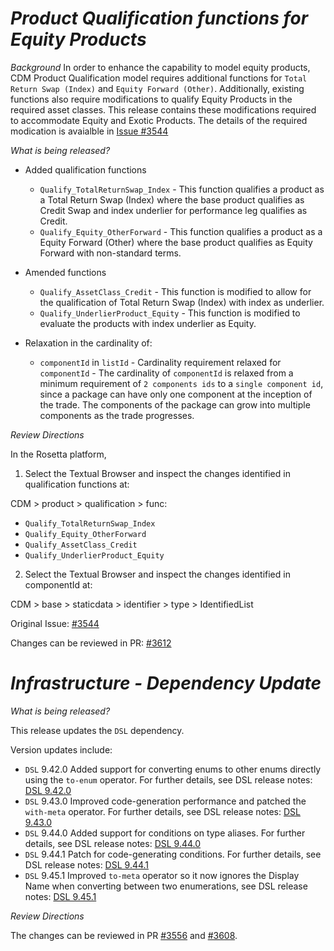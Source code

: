 # *Product Qualification functions for Equity Products*

_Background_
In order to enhance the capability to model equity products, CDM Product Qualification model requires additional functions for `Total Return Swap (Index)` and `Equity Forward (Other)`. Additionally, existing functions also require modifications to qualify Equity Products in the required asset classes. This release contains these modifications required to accommodate Equity and Exotic Products. The details of the required modication is avaialble in [Issue #3544](https://github.com/finos/common-domain-model/issues/3544)

_What is being released?_

- Added qualification functions
  
  - `Qualify_TotalReturnSwap_Index` - This function qualifies a product as a Total Return Swap (Index) where the base product qualifies as Credit Swap and index underlier for performance leg qualifies as Credit.
  - `Qualify_Equity_OtherForward` - This function qualifies a product as a Equity Forward (Other) where the base product qualifies as Equity Forward with non-standard terms.

- Amended functions

  - `Qualify_AssetClass_Credit` - This function is modified to allow for the qualification of Total Return Swap (Index) with index as underlier.
  - `Qualify_UnderlierProduct_Equity` - This function is modified to evaluate the products with index underlier as Equity.

- Relaxation in the cardinality of:
  - `componentId` in `listId` - Cardinality requirement relaxed for `componentId` - The cardinality of `componentId` is relaxed from a minimum requirement of `2 components ids` to a `single component id`, since a package can have only one component at the inception of the trade. The components of the package can grow into multiple components as the trade progresses. 

_Review Directions_

In the Rosetta platform, 
1. Select the Textual Browser and inspect the changes identified in qualification functions at:
   
CDM > product > qualification > func:
  - `Qualify_TotalReturnSwap_Index`
  - `Qualify_Equity_OtherForward`
  - `Qualify_AssetClass_Credit`
  - `Qualify_UnderlierProduct_Equity`

2. Select the Textual Browser and inspect the changes identified in componentId  at:
   
CDM > base > staticdata > identifier > type > IdentifiedList

Original Issue: [#3544](https://github.com/finos/common-domain-model/issues/3544)

Changes can be reviewed in PR: [#3612](https://github.com/finos/common-domain-model/pull/3612)

# _Infrastructure - Dependency Update_

_What is being released?_

This release updates the `DSL` dependency.

Version updates include:
- `DSL` 9.42.0 Added support for converting enums to other enums directly using the `to-enum` operator. For further details, see DSL release notes: [DSL 9.42.0](https://github.com/finos/rune-dsl/releases/tag/9.42.0)
- `DSL` 9.43.0 Improved code-generation performance and patched the `with-meta` operator. For further details, see DSL release notes: [DSL 9.43.0](https://github.com/finos/rune-dsl/releases/tag/9.43.0)
- `DSL` 9.44.0 Added support for conditions on type aliases. For further details, see DSL release notes: [DSL 9.44.0](https://github.com/finos/rune-dsl/releases/tag/9.44.0)
- `DSL` 9.44.1 Patch for code-generating conditions. For further details, see DSL release notes: [DSL 9.44.1](https://github.com/finos/rune-dsl/releases/tag/9.44.1)
- `DSL` 9.45.1 Improved `to-meta` operator so it now ignores the Display Name when converting between two enumerations, see DSL release notes: [DSL 9.45.1](https://github.com/finos/rune-dsl/releases/tag/9.45.1)

_Review Directions_

The changes can be reviewed in PR [#3556](https://github.com/finos/common-domain-model/pull/3556) and [#3608](https://github.com/finos/common-domain-model/pull/3608).

